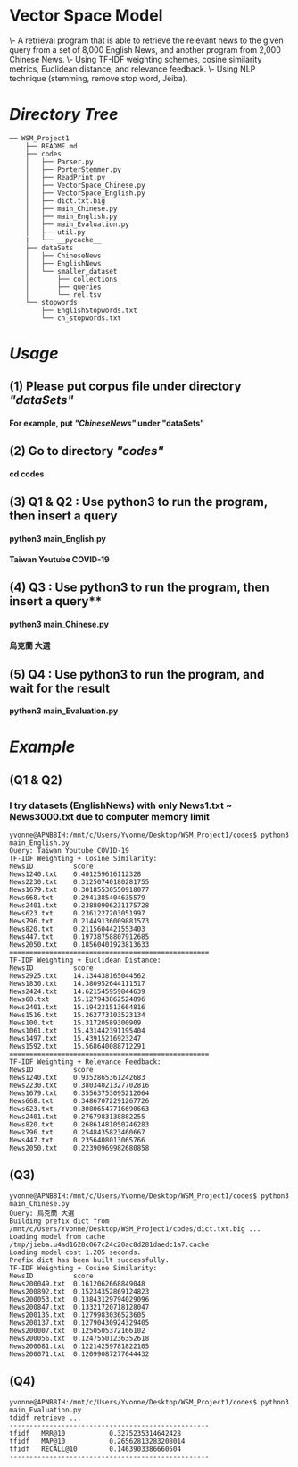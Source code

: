 # ****Vector Space Model****
\\-  A retrieval program that is able to retrieve the relevant news to the given query from a set of 8,000 English News, and another program from 2,000 Chinese News.
\\-  Using TF-IDF weighting schemes, cosine similarity metrics, Euclidean distance, and relevance feedback. 
\\- Using NLP technique (stemming, remove stop word, Jeiba).
# ***Directory Tree***
```
── WSM_Project1 
    ├── README.md
    ├── codes
    │   ├── Parser.py
    │   ├── PorterStemmer.py
    │   ├── ReadPrint.py
    │   ├── VectorSpace_Chinese.py
    │   ├── VectorSpace_English.py
    │   ├── dict.txt.big
    │   ├── main_Chinese.py
    │   ├── main_English.py
    │   ├── main_Evaluation.py
    │   ├── util.py
    |   └── __pycache__
    ├── dataSets
    │   ├── ChineseNews
    │   ├── EnglishNews
    │   └── smaller_dataset
    │       ├── collections
    │       ├── queries
    │       └── rel.tsv
    └── stopwords
        ├── EnglishStopwords.txt
        └── cn_stopwords.txt
```

# ***Usage***
## (1) Please put corpus file under directory *"dataSets"*
#### For example, put *"ChineseNews"* under "dataSets"

## (2) Go to directory *"codes"*
#### **cd codes**
## (3) Q1 & Q2 : Use python3 to run the program, then insert a query
#### **python3 main_English.py**
#### **Taiwan Youtube COVID-19**
## (4) Q3 : Use python3 to run the program, then insert a query**
#### **python3 main_Chinese.py**
#### **烏克蘭 大選**
## (5) Q4 : Use python3 to run the program, and wait for the result
#### **python3 main_Evaluation.py**

#
# ***Example***
## **(Q1 & Q2)**
### I try datasets (EnglishNews) with only News1.txt ~ News3000.txt due to computer memory limit
```
yvonne@APNB8IH:/mnt/c/Users/Yvonne/Desktop/WSM_Project1/codes$ python3 main_English.py
Query: Taiwan Youtube COVID-19
TF-IDF Weighting + Cosine Similarity:
NewsID          score
News1240.txt    0.401259616112328
News2230.txt    0.31250740180281755
News1679.txt    0.30185530550918077
News668.txt     0.2941385404635579
News2401.txt    0.23880906231175728
News623.txt     0.2361227203051997
News796.txt     0.21449136009881573
News820.txt     0.2115604421553403
News447.txt     0.19738758807912685
News2050.txt    0.18560401923813633
==================================================
TF-IDF Weighting + Euclidean Distance:
NewsID          score
News2925.txt    14.134438165044562
News1830.txt    14.380952644111517
News2424.txt    14.621545959844639
News68.txt      15.127943862524896
News2401.txt    15.194231513664816
News1516.txt    15.262773103523134
News100.txt     15.31720589300909
News1061.txt    15.431442391195404
News1497.txt    15.43915216923247
News1592.txt    15.568640088712291
==================================================
TF-IDF Weighting + Relevance Feedback:
NewsID          score
News1240.txt    0.9352865361242683
News2230.txt    0.38034021327702816
News1679.txt    0.35563753095212064
News668.txt     0.34867072291267726
News623.txt     0.30806547716690663
News2401.txt    0.2767983138882255
News820.txt     0.26861481050246283
News796.txt     0.2548435823460667
News447.txt     0.2356408013065766
News2050.txt    0.22390969982680858
```
## **(Q3)**
```
yvonne@APNB8IH:/mnt/c/Users/Yvonne/Desktop/WSM_Project1/codes$ python3 main_Chinese.py
Query: 烏克蘭 大選
Building prefix dict from /mnt/c/Users/Yvonne/Desktop/WSM_Project1/codes/dict.txt.big ...
Loading model from cache /tmp/jieba.u4ad1628c067c24c20ac8d281daedc1a7.cache
Loading model cost 1.205 seconds.
Prefix dict has been built successfully.
TF-IDF Weighting + Cosine Similarity:
NewsID          score
News200049.txt  0.1612062668849048
News200892.txt  0.15234352869124823
News200053.txt  0.13843129794029096
News200847.txt  0.13321720718128047
News200135.txt  0.1279983036523605
News200137.txt  0.12790430924329405
News200007.txt  0.1250505372166102
News200056.txt  0.12475501236352618
News200081.txt  0.12214259781822105
News200071.txt  0.12099087277644432 
```
## **(Q4)**
```
yvonne@APNB8IH:/mnt/c/Users/Yvonne/Desktop/WSM_Project1/codes$ python3 main_Evaluation.py
tdidf retrieve ...
--------------------------------------------------
tfidf   MRR@10           0.3275235314642428
tfidf   MAP@10           0.26562813283208014
tfidf   RECALL@10        0.1463903386660504
--------------------------------------------------
```
